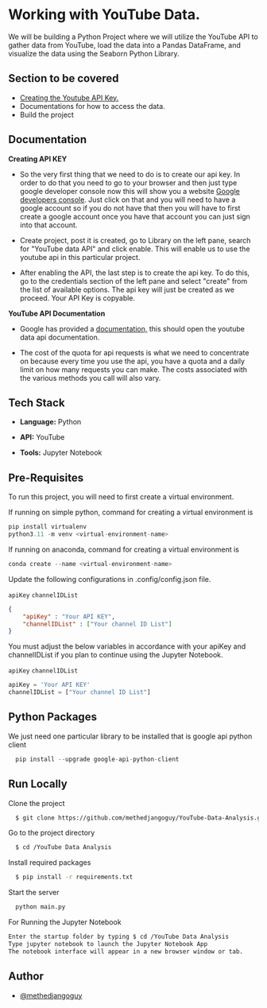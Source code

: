 
# Working with YouTube Data.

We will be building a Python Project where we will utilize the YouTube API to gather data from YouTube, load the data into a Pandas DataFrame, and visualize the data using the Seaborn Python Library.

## Section to be covered

- [Creating the Youtube API Key.](https://console.cloud.google.com/)
- Documentations for how to access the data.
- Build the project


## Documentation

**Creating API KEY**

- So the very first thing that we need to do is to create our api key. In order to do that you need to go to your browser and then just type google developer console now this will show you a website [Google developers console](https://console.cloud.google.com/). Just click on that and you will need to have a google account so if you do not have that then you will have to first create a google account once you have that account you can just sign into that account.

- Create project, post it is created, go to Library on the left pane, search for "YouTube data API" and click enable. This will enable us to use the youtube api in this particular project. 

- After enabling the API, the last step is to create the api key. To do this, go to the credentials section of the left pane and select "create" from the list of available options. The api key will just be created as we proceed. Your API Key is copyable.

**YouTube API Documentation**

- Google has provided a [documentation,](https://developers.google.com/youtube/v3) this should open the youtube data api documentation.

- The cost of the quota for api requests is what we need to concentrate on because every time you use the api, you have a quota and a daily limit on how many requests you can make. The costs associated with the various methods you call will also vary.
## Tech Stack

- **Language:** Python

- **API:** YouTube

- **Tools:** Jupyter Notebook
## Pre-Requisites

To run this project, you will need to first create a virtual environment.

If running on simple python, command for creating a virtual environment is 
```python
pip install virtualenv
python3.11 -m venv <virtual-environment-name>
```

If running on anaconda, command for creating a virtual environment is

```python
conda create --name <virtual-environment-name>
```

Update the following configurations in .config/config.json file.

`apiKey`
`channelIDList`

```json
{
    "apiKey" : "Your API KEY",
    "channelIDList" : ["Your channel ID List"]
}
```

You must adjust the below variables in accordance with your apiKey and channelIDList if you plan to continue using the Jupyter Notebook.

`apiKey`
`channelIDList`

```python
apiKey = 'Your API KEY'
channelIDList = ["Your channel ID List"]
```
## Python Packages

We just need one particular library to be installed that is google api python client

```python
  pip install --upgrade google-api-python-client
```
    
## Run Locally

Clone the project

```bash
  $ git clone https://github.com/methedjangoguy/YouTube-Data-Analysis.git
```

Go to the project directory

```bash
  $ cd /YouTube Data Analysis
```

Install required packages

```bash
  $ pip install -r requirements.txt
```

Start the server

```bash
  python main.py
```

For Running the Jupyter Notebook

```bash
Enter the startup folder by typing $ cd /YouTube Data Analysis
Type jupyter notebook to launch the Jupyter Notebook App 
The notebook interface will appear in a new browser window or tab.
```
## Author

- [@methedjangoguy](https://github.com/methedjangoguy)

